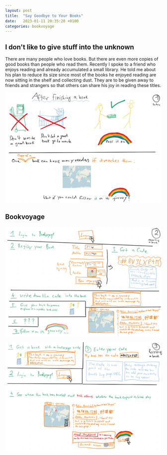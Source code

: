```yaml
---
layout: post
title:  "Say Goodbye to Your Books"
date:   2023-01-11 20:35:20 +0100
categories: bookvoyage
---
```


## I don't like to give stuff into the unknown 

There are many people who love books. But there are even more copies of good
books than people who read them. Recently I spoke to a friend who enjoys reading
and already accumulated a small library. He told me about his plan to reduce its
size since most of the books he enjoyed reading are now sitting in the shelf and
collecting dust. They are to be given away to friends and strangers so that
others can share his joy in reading these titles.


![why we need bookvoyage](/assets/bookvoyage_teaser.jpg)

## Bookvoyage

![the process of adding a book](/assets/bookvoyage_register.jpg)

![what to do when you find a book](/assets/bookvoyage_find.jpg)
